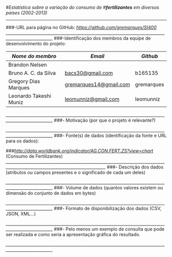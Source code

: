 #_Estatística sobre a variação do consumo de_
#_**fertilizantes** em diversos países (2002-2013)_
________________________________________________________________________
###-URL para página no GitHub: _https://github.com/gremarques/SI400_
*_____________________________________________________________________________________________________*
###-Identificação dos membros da equipe de desenvolvimento do projeto:

_Nome do membro_      |           _Email_          |  _Github_  | 
----------------------|----------------------------|------------|
Brandon Nelsen        |                            |            |
Bruno A. C. da Silva  |    bacs30@gmail.com        | b165135    |
Gregory Dias Marques  |    gremarques14@gmail.com  | gremarques |
Leonardo Takeshi Muniz|    leomunniz@gmail.com     | leomunniz  |
*_____________________________________________________________________________________________________*
###- Motivação (por que o projeto é relevante?)

*_____________________________________________________________________________________________________*
###- Fonte(s) de dados (identificação da fonte e URL para os dados): 
  
###_http://data.worldbank.org/indicator/AG.CON.FERT.ZS?view=chart_ (Consumo de Fertilizantes)
*_______________________________________________________________________________________________________________________________*
###- Descrição dos dados (atributos ou campos presentes e o significado de cada um deles)

*_____________________________________________________________________________________________________*
###- Volume de dados (quantos valores existem ou dimensão do conjunto de dados em bytes)

*_____________________________________________________________________________________________________*
###- Formato de disponibilização dos dados (CSV, JSON, XML...)

*_____________________________________________________________________________________________________*
###- Pelo menos um exemplo de consulta que pode ser realizada e como seria a apresentação gráfica do resultado.

*_____________________________________________________________________________________________________*
